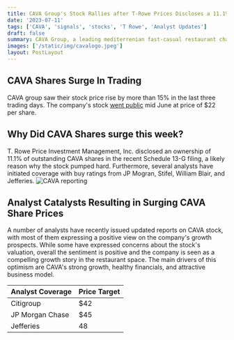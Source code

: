 ```yaml
---
title: CAVA Group's Stock Rallies after T-Rowe Prices Discloses a 11.1% stake
date: '2023-07-11'
tags: ['CAVA', 'signals', 'stocks', 'T Rowe', 'Analyst Updates']
draft: false
summary: CAVA Group, a leading mediterrenian fast-casual restaurant chain saw its stock price increase by more than 20% in the last two days following T Rowe Price's disclosure of a 11.1% stake in the company. CAVA's stock also propelled higher likely due to buy ratings and coverage initiation by investment analysts.
images: ['/static/img/cavalogo.jpeg']
layout: PostLayout
---
```


## CAVA Shares Surge In Trading

CAVA group saw their stock price rise by more than 15% in the last three trading days. The company's stock [went public](https://financialgurkha.com/blog/cava-ipo) mid June at price of $22 per share.

## Why Did CAVA Shares surge this week?

T. Rowe Price Investment Management, Inc. disclosed an ownership of 11.1% of outstanding CAVA shares in the recent Schedule 13-G filing, a likely reason why the stock pumped hard. Furthermore, several analysts have initiated coverage with buy ratings from JP Mogran, Stifel, William Blair, and Jefferies.
![CAVA reporting](/static/img/cava-13G.png)

## Analyst Catalysts Resulting in Surging CAVA Share Prices

A number of analysts have recently issued updated reports on CAVA stock, with most of them expressing a positive view on the company's growth prospects. While some have expressed concerns about the stock's valuation, overall the sentiment is positive and the company is seen as a compelling growth story in the restaurant space. The main drivers of this optimism are CAVA's strong growth, healthy financials, and attractive business model.

| Analyst Coverage | Price Target |
| ---------------- | ------------ |
| Citigroup        | $42          |
| JP Morgan Chase  | $45          |
| Jefferies        | 48           |
